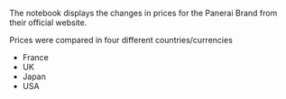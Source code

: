 The notebook displays the changes in prices for the Panerai Brand from their 
official website.


Prices were compared in four different countries/currencies

 * France
 * UK
 * Japan 
 * USA
